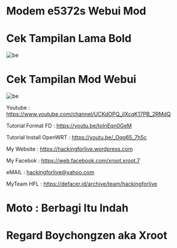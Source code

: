 # Modem e5372s Webui Mod

# Cek Tampilan Lama Bold
![be](https://raw.githubusercontent.com/boychongzen18/e5372s_Webui_Mod/main/browser1_lama.jpg)

# Cek Tampilan Mod Webui
![be](https://raw.githubusercontent.com/boychongzen18/e5372s_Webui_Mod/main/browser1.jpg)


Youtube      : https://www.youtube.com/channel/UCKdOPQ_iIXcqK17PB_2RMdQ

Tutorial Format FD : https://youtu.be/toInEqn0GeM

Tutorial Install OpenWRT : https://youtu.be/_Oqg65_7h5c

My Website    : https://hackingforlive.wordpress.com

My Facebok    : https://web.facebook.com/xroot.xroot.7

eMAIL         : hackingforlive@yahoo.com      

MyTeam HFL    : https://defacer.id/archive/team/hackingforlive

# Moto : Berbagi Itu Indah

# Regard Boychongzen aka Xroot



